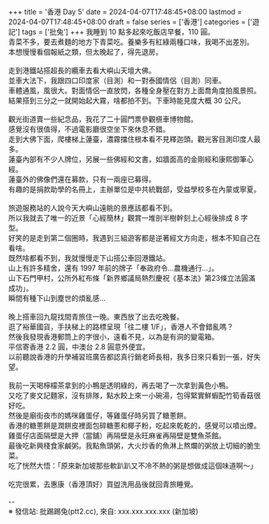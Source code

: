 +++
title = '香港 Day 5'
date = 2024-04-07T17:48:45+08:00
lastmod = 2024-04-07T17:48:45+08:00
draft = false
series = ['香港']
categories = ['遊記']
tags = ['批兔']
+++
我睡到 10 點多起來吃飯店早餐，110 圓。<br>
青菜不多，要去煮麵的地方下青菜吃。養樂多有紅綠兩種口味，我喝不出差別。<br>
本想慢慢看個報紙之類，但太晚起了，得先退房。<br>
<br>
走到港鐵站搭超長的纜車去看大嶼山天壇大佛。<br>
並車大法下，我跟四口印度家（目測）和一對泰國情侶（目測）同車。<br>
車體通風，風很大。對面情侶一直放閃，各種全身壓在對方上面喬角度拍風景照。<br>
結果搭到三分之一就開始起大霧，啥都拍不到。下車時能見度大概 30 公尺。<br>
<br>
觀光街道賣一些紀念品，我花了二十圓門票參觀𣞢車博物館。<br>
感覺沒有很值得，不過電影廳很空坐下來休息不錯。<br>
走到大佛下面，爬樓梯上蓮臺，濃霧擋住根本看不見釋迦頭。觀光客目測印度人最多。<br>
蓮臺內部有不少人牌位，另展一些佛經和文書，如牆面高的金剛經和康熙御筆心經。<br>
蓮臺外的佛像們還在募款，只有一兩座已募得。<br>
有趣的是捐款助學的名冊上，主辦單位是中共統戰部，受益學校多在內蒙或寧夏。<br>
<br>
旅遊服務站的人說今天大嶼山遠眺的景應該都看不到。<br>
所以我就去了唯一的近景「心經簡林」觀賞一堆剖半樹幹刻上心經後排成 8 字型。<br>
好笑的是走到第二個圈時，我遇到三組遊客都是逆著經文方向走，根本不知自己在看啥。<br>
既然啥都看不到，我就慢慢走下山搭公車回港鐵站。<br>
山上有許多精舍，還有 1997 年前的牌子「奉政府令…農機通行…」。<br>
山下石門甲村，公所外紅布條「新界鄉議局熱烈慶祝《基本法》第23條立法圓滿成功」。<br>
瞬間有種下山到塵世的煩亂感…<br>
<br>
晚上搭車回九龍找間青旅住一晚。東西放了出去吃晚餐。<br>
逛了裕華國貨，手扶梯上的路標呈現「往二樓 1/F」，香港人不會錯亂嗎？<br>
然後我發現香港郵筒上的字很小，遠看不見，以為是有洞的變電箱。<br>
平信寄香港 2.2 圓，中澳台 2.8 圓意外便宜。<br>
以前聽說香港的升學補習班廣告都認真行銷老師長相，我多日來只看到一張，好失望。<br>
<br>
我前一天喝檸檬茶拿到的小鴨是透明綠的，再去喝了一次拿到黃色小鴨。<br>
又吃了麥文記麵家，沒有排隊，點水餃上來一小碗湯，包得緊實鮮蝦配竹筍香菇很好吃。<br>
然後是廟街夜市的媽咪雞蛋仔，等雞蛋仔時另買了糖蔥餅。<br>
香港的糖蔥餅是潤餅皮裡面包碎糖蔥和椰子粉，吃起來乾乾的，感覺可以噴出煙。<br>
雞蛋仔店面隔壁是大押（當舖）再隔壁是永旺麻雀再隔壁是雙魚茶館。<br>
最後吃新興棧食家鹹粥。我點魚頭粥，大火炒香的魚淋上熬爛的粥放上切細的脆生菜。<br>
吃了恍然大悟：「原來新加坡那些軟趴趴又不冷不熱的粥是想做成這個味道啊～」<br>
<br>
吃完很累，去惠康（香港頂好）買盥洗用品後就回青旅睡覺。<br>
<br>
--<br>
※ 發信站: 批踢踢兔(ptt2.cc), 來自: xxx.xxx.xxx.xxx (新加坡)<br>
